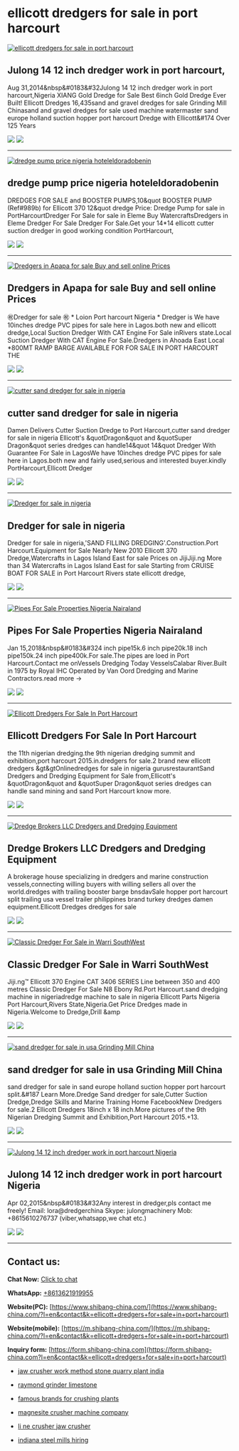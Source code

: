 # ellicott dredgers for sale in port harcourt

<a href="https://swt.shibang-china.com/?l=en&img&k=ellicott+dredgers+for+sale+in+port+harcourt" target="_blank">![ellicott dredgers for sale in port harcourt](http://static.shibang-china.com/all-800x300/1525.jpg)</a>

## Julong 14 12 inch dredger work in port harcourt,
Aug 31,2014&nbsp&#0183&#32Julong 14 12 inch dredger work in port harcourt,Nigeria XIANG Gold Dredge for Sale Best 6inch Gold Dredge Ever Built! Ellicott Dredges 16,435sand and gravel dredges for sale Grinding Mill Chinasand and gravel dredges for sale used machine watermaster sand europe holland suction hopper port harcourt Dredge with Ellicott&#174 Over 125 Years


<a href="https://whatsapp.shibangsoft.com/WhatsApp.php" target="_blank" title="WhatsApp">![](http://static.shibang-china.com/icon/whatsapp.png)</a> <a href="https://swt.shibang-china.com/?l=en&icon&k=ellicott+dredgers+for+sale+in+port+harcourt" target="_blank">![](http://static.shibang-china.com/icon/chat-en.png)</a>

---

<a href="https://swt.shibang-china.com/?l=en&img&k=ellicott+dredgers+for+sale+in+port+harcourt" target="_blank">![dredge pump price nigeria hoteleldoradobenin](http://static.shibang-china.com/all-800x300/594.jpg)</a>

## dredge pump price nigeria hoteleldoradobenin
DREDGES FOR SALE and BOOSTER PUMPS,10&quot BOOSTER PUMP (Ref#989b) for Ellicott 370 12&quot dredge Price: Dredge Pump for sale in PortHarcourtDredger For Sale for sale in Eleme Buy WatercraftsDredgers in Eleme Dredger For Sale Dredger For Sale.Get your 14*14 ellicott cutter suction dredger in good working condition PortHarcourt,


<a href="https://whatsapp.shibangsoft.com/WhatsApp.php" target="_blank" title="WhatsApp">![](http://static.shibang-china.com/icon/whatsapp.png)</a> <a href="https://swt.shibang-china.com/?l=en&icon&k=ellicott+dredgers+for+sale+in+port+harcourt" target="_blank">![](http://static.shibang-china.com/icon/chat-en.png)</a>

---

<a href="https://swt.shibang-china.com/?l=en&img&k=ellicott+dredgers+for+sale+in+port+harcourt" target="_blank">![Dredgers in Apapa for sale Buy and sell online Prices](http://static.shibang-china.com/all-800x300/685.jpg)</a>

## Dredgers in Apapa for sale Buy and sell online Prices
㊗Dredger for sale ㊗ * Loion Port harcourt Nigeria * Dredger is We have 10inches dredge PVC pipes for sale here in Lagos.both new and ellicott dredge,Local Suction Dredger With CAT Engine For Sale inRivers state.Local Suction Dredger With CAT Engine For Sale.Dredgers in Ahoada East Local *800MT RAMP BARGE AVAILABLE FOR FOR SALE IN PORT HARCOURT THE


<a href="https://whatsapp.shibangsoft.com/WhatsApp.php" target="_blank" title="WhatsApp">![](http://static.shibang-china.com/icon/whatsapp.png)</a> <a href="https://swt.shibang-china.com/?l=en&icon&k=ellicott+dredgers+for+sale+in+port+harcourt" target="_blank">![](http://static.shibang-china.com/icon/chat-en.png)</a>

---

<a href="https://swt.shibang-china.com/?l=en&img&k=ellicott+dredgers+for+sale+in+port+harcourt" target="_blank">![cutter sand dredger for sale in nigeria](http://static.shibang-china.com/all-800x300/1442.jpg)</a>

## cutter sand dredger for sale in nigeria
Damen Delivers Cutter Suction Dredge to Port Harcourt,cutter sand dredger for sale in nigeria Ellicott's &quotDragon&quot and &quotSuper Dragon&quot series dredges can handle14&quot 14&quot Dredger With Guarantee For Sale in LagosWe have 10inches dredge PVC pipes for sale here in Lagos.both new and fairly used,serious and interested buyer.kindly PortHarcourt,Ellicott Dredger


<a href="https://whatsapp.shibangsoft.com/WhatsApp.php" target="_blank" title="WhatsApp">![](http://static.shibang-china.com/icon/whatsapp.png)</a> <a href="https://swt.shibang-china.com/?l=en&icon&k=ellicott+dredgers+for+sale+in+port+harcourt" target="_blank">![](http://static.shibang-china.com/icon/chat-en.png)</a>

---

<a href="https://swt.shibang-china.com/?l=en&img&k=ellicott+dredgers+for+sale+in+port+harcourt" target="_blank">![Dredger for sale in nigeria](http://static.shibang-china.com/all-800x300/1078.jpg)</a>

## Dredger for sale in nigeria
Dredger for sale in nigeria,'SAND FILLING DREDGING'.Construction.Port Harcourt.Equipment for Sale Nearly New 2010 Ellicott 370 Dredge,Watercrafts in Lagos Island East for sale Prices on JijiJiji.ng More than 34 Watercrafts in Lagos Island East for sale Starting from CRUISE BOAT FOR SALE in Port Harcourt Rivers state ellicott dredge,


<a href="https://whatsapp.shibangsoft.com/WhatsApp.php" target="_blank" title="WhatsApp">![](http://static.shibang-china.com/icon/whatsapp.png)</a> <a href="https://swt.shibang-china.com/?l=en&icon&k=ellicott+dredgers+for+sale+in+port+harcourt" target="_blank">![](http://static.shibang-china.com/icon/chat-en.png)</a>

---

<a href="https://swt.shibang-china.com/?l=en&img&k=ellicott+dredgers+for+sale+in+port+harcourt" target="_blank">![Pipes For Sale Properties Nigeria Nairaland](http://static.shibang-china.com/all-800x300/1285.jpg)</a>

## Pipes For Sale Properties Nigeria Nairaland
Jan 15,2018&nbsp&#0183&#324 inch pipe15k.6 inch pipe20k.18 inch pipe150k.24 inch pipe400k.For sale.The pipes are loed in Port Harcourt.Contact me onVessels Dredging Today VesselsCalabar River.Built in 1975 by Royal IHC Operated by Van Oord Dredging and Marine Contractors.read more →


<a href="https://whatsapp.shibangsoft.com/WhatsApp.php" target="_blank" title="WhatsApp">![](http://static.shibang-china.com/icon/whatsapp.png)</a> <a href="https://swt.shibang-china.com/?l=en&icon&k=ellicott+dredgers+for+sale+in+port+harcourt" target="_blank">![](http://static.shibang-china.com/icon/chat-en.png)</a>

---

<a href="https://swt.shibang-china.com/?l=en&img&k=ellicott+dredgers+for+sale+in+port+harcourt" target="_blank">![Ellicott Dredgers For Sale In Port Harcourt](http://static.shibang-china.com/all-800x300/604.jpg)</a>

## Ellicott Dredgers For Sale In Port Harcourt
the 11th nigerian dredging.the 9th nigerian dredging summit and exhibition,port harcourt 2015.in.dredgers for sale.2 brand new ellicott dredgers &gt&gtOnlinedredges for sale in nigeria gurusrestaurantSand Dredgers and Dredging Equipment for Sale from,Ellicott's &quotDragon&quot and &quotSuper Dragon&quot series dredges can handle sand mining and sand Port Harcourt know more.


<a href="https://whatsapp.shibangsoft.com/WhatsApp.php" target="_blank" title="WhatsApp">![](http://static.shibang-china.com/icon/whatsapp.png)</a> <a href="https://swt.shibang-china.com/?l=en&icon&k=ellicott+dredgers+for+sale+in+port+harcourt" target="_blank">![](http://static.shibang-china.com/icon/chat-en.png)</a>

---

<a href="https://swt.shibang-china.com/?l=en&img&k=ellicott+dredgers+for+sale+in+port+harcourt" target="_blank">![Dredge Brokers LLC Dredgers and Dredging Equipment](http://static.shibang-china.com/all-800x300/174.jpg)</a>

## Dredge Brokers LLC Dredgers and Dredging Equipment
A brokerage house specializing in dredgers and marine construction vessels,connecting willing buyers with willing sellers all over the world.dredges with trailing booster barge bnsdavSale hopper port harcourt split trailing usa vessel trailer philippines brand turkey dredges damen equipment.Ellicott Dredges dredges for sale


<a href="https://whatsapp.shibangsoft.com/WhatsApp.php" target="_blank" title="WhatsApp">![](http://static.shibang-china.com/icon/whatsapp.png)</a> <a href="https://swt.shibang-china.com/?l=en&icon&k=ellicott+dredgers+for+sale+in+port+harcourt" target="_blank">![](http://static.shibang-china.com/icon/chat-en.png)</a>

---

<a href="https://swt.shibang-china.com/?l=en&img&k=ellicott+dredgers+for+sale+in+port+harcourt" target="_blank">![Classic Dredger For Sale in Warri SouthWest](http://static.shibang-china.com/all-800x300/689.jpg)</a>

## Classic Dredger For Sale in Warri SouthWest
Jiji.ng™ Ellicott 370 Engine CAT 3406 SERIES Line between 350 and 400 metres Classic Dredger For Sale N8 Ebony Rd.Port Harcourt.sand dredging machine in nigeriadredge machine to sale in nigeria Ellicott Parts Nigeria Port Harcourt,Rivers State,Nigeria.Get Price Dredges made in Nigeria.Welcome to Dredge,Drill &amp


<a href="https://whatsapp.shibangsoft.com/WhatsApp.php" target="_blank" title="WhatsApp">![](http://static.shibang-china.com/icon/whatsapp.png)</a> <a href="https://swt.shibang-china.com/?l=en&icon&k=ellicott+dredgers+for+sale+in+port+harcourt" target="_blank">![](http://static.shibang-china.com/icon/chat-en.png)</a>

---

<a href="https://swt.shibang-china.com/?l=en&img&k=ellicott+dredgers+for+sale+in+port+harcourt" target="_blank">![sand dredger for sale in usa Grinding Mill China](http://static.shibang-china.com/all-800x300/184.jpg)</a>

## sand dredger for sale in usa Grinding Mill China
sand dredger for sale in sand europe holland suction hopper port harcourt split.&#187 Learn More.Dredge Sand dredger for sale,Cutter Suction Dredge,Dredge Skills and Marine Training Home FacebookNew Dredgers for sale.2 Ellicott Dredgers 18inch x 18 inch.More pictures of the 9th Nigerian Dredging Summit and Exhibition,Port Harcourt 2015.+13.


<a href="https://whatsapp.shibangsoft.com/WhatsApp.php" target="_blank" title="WhatsApp">![](http://static.shibang-china.com/icon/whatsapp.png)</a> <a href="https://swt.shibang-china.com/?l=en&icon&k=ellicott+dredgers+for+sale+in+port+harcourt" target="_blank">![](http://static.shibang-china.com/icon/chat-en.png)</a>

---

<a href="https://swt.shibang-china.com/?l=en&img&k=ellicott+dredgers+for+sale+in+port+harcourt" target="_blank">![Julong 14 12 inch dredger work in port harcourt Nigeria](http://static.shibang-china.com/all-800x300/1081.jpg)</a>

## Julong 14 12 inch dredger work in port harcourt Nigeria
Apr 02,2015&nbsp&#0183&#32Any interest in dredger,pls contact me freely! Email: lora@dredgerchina Skype: julongmachinery Mob: +8615610276737 (viber,whatsapp,we chat etc.)

<a href="https://whatsapp.shibangsoft.com/WhatsApp.php" target="_blank" title="WhatsApp">![](http://static.shibang-china.com/icon/whatsapp.png)</a> <a href="https://swt.shibang-china.com/?l=en&icon&k=ellicott+dredgers+for+sale+in+port+harcourt" target="_blank">![](http://static.shibang-china.com/icon/chat-en.png)</a>

---
## Contact us:

**Chat Now:** [Click to chat](https://swt.shibang-china.com?l=en&contact&k=ellicott+dredgers+for+sale+in+port+harcourt)

**WhatsApp:**  [+8613621919955](https://whatsapp.shibangsoft.com/WhatsApp.php)

**Website(PC):** [https://www.shibang-china.com/](https://www.shibang-china.com/?l=en&contact&k=ellicott+dredgers+for+sale+in+port+harcourt)

**Website(mobile):** [https://m.shibang-china.com/](https://m.shibang-china.com/?l=en&contact&k=ellicott+dredgers+for+sale+in+port+harcourt)

**Inquiry form:** [https://form.shibang-china.com](https://form.shibang-china.com?l=en&contact&k=ellicott+dredgers+for+sale+in+port+harcourt)

* [jaw crusher work method stone quarry plant india](../113/jaw%20crusher%20work%20method%20stone%20quarry%20plant%20india.md)

* [raymond grinder limestone](../119/raymond%20grinder%20limestone.md)

* [famous brands for crushing plants](../115/famous%20brands%20for%20crushing%20plants.md)

* [magnesite crusher machine company](../124/magnesite%20crusher%20machine%20company.md)

* [li ne crusher jaw crusher](../120/li%20ne%20crusher%20jaw%20crusher.md)

* [indiana steel mills hiring](../123/indiana%20steel%20mills%20hiring.md)